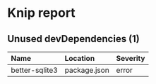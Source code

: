 # Knip report

## Unused devDependencies (1)

| Name           | Location     | Severity |
| :------------- | :----------- | :------- |
| better-sqlite3 | package.json | error    |

